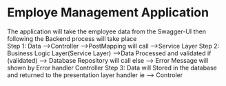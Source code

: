# Employe Management Application
The application will take the employee data from the Swagger-UI then following the Backend process will take place</br>
Step 1: Data -->Controller -->PostMapping will call -->Service Layer
Step 2: Business Logic Layer(Service Layer) -->Data Processed and validated 
        if (validated) --> Database Repository will call
        else           --> Error Message will shown by Error handler Controller
Step 3: Data will Stored in the database and returned to the presentation layer handler ie --> Controler
